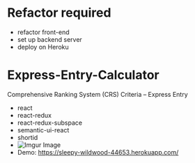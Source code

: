 # Refactor required #
* refactor front-end
* set up backend server
* deploy on Heroku

# Express-Entry-Calculator
Comprehensive Ranking System (CRS) Criteria – Express Entry

* react
* react-redux
* react-redux-subspace
* semantic-ui-react
* shortid
* ![Imgur Image](https://i.imgur.com/1ZQ8rcS.gif)
* Demo: https://sleepy-wildwood-44653.herokuapp.com/
